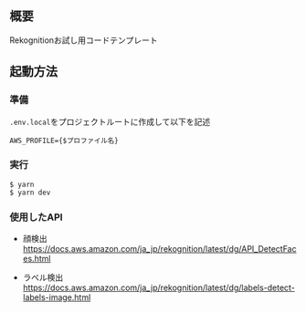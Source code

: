 ## 概要
Rekognitionお試し用コードテンプレート

## 起動方法
### 準備
`.env.local`をプロジェクトルートに作成して以下を記述
```
AWS_PROFILE={$プロファイル名}
```

### 実行
```
$ yarn
$ yarn dev
```

### 使用したAPI
- 顔検出
https://docs.aws.amazon.com/ja_jp/rekognition/latest/dg/API_DetectFaces.html

- ラベル検出
https://docs.aws.amazon.com/ja_jp/rekognition/latest/dg/labels-detect-labels-image.html


